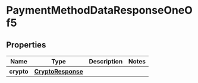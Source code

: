 

# PaymentMethodDataResponseOneOf5


## Properties

| Name | Type | Description | Notes |
|------------ | ------------- | ------------- | -------------|
|**crypto** | [**CryptoResponse**](CryptoResponse.md) |  |  |




